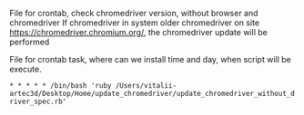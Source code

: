 File for crontab, check chromedriver version, without browser and chromedriver
If chromedriver in system older chromedriver on site https://chromedriver.chromium.org/, the chromedriver update will be performed

File for crontab task, where can we install time and day, when script will be execute.

`* * * * * /bin/bash 'ruby /Users/vitalii-artec3d/Desktop/Home/update_chromedriver/update_chromedriver_without_driver_spec.rb'`